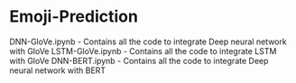 # Emoji-Prediction

DNN-GloVe.ipynb - Contains all the code to integrate Deep neural network with GloVe
LSTM-GloVe.ipynb - Contains all the code to integrate LSTM with GloVe
DNN-BERT.ipynb - Contains all the code to integrate Deep neural network with BERT